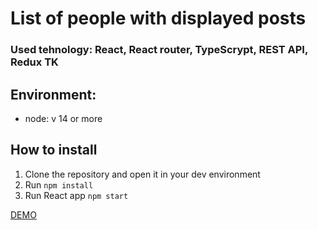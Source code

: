 # List of people with displayed posts

### Used tehnology: React, React router, TypeScrypt, REST API, Redux TK 

## Environment:
- node: v 14 or more

## How to install
 1. Clone the repository and open it in your dev environment
 2. Run ```npm install```
 3. Run React app ```npm start```
 
 [DEMO](https://lordasmodey.github.io/List-of-people-with-posts/)
